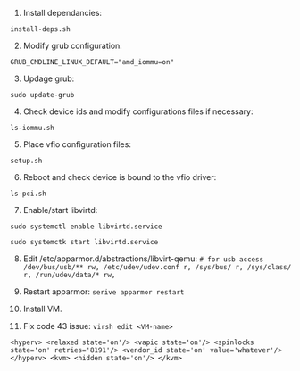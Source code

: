 1. Install dependancies: 

`install-deps.sh`

2. Modify grub configuration:

`GRUB_CMDLINE_LINUX_DEFAULT="amd_iommu=on"`

3. Updage grub:

`sudo update-grub`

4. Check device ids and modify configurations files if necessary:

`ls-iommu.sh`

5. Place vfio configuration files:

`setup.sh`

6. Reboot and check device is bound to the vfio driver:

`ls-pci.sh`

7. Enable/start libvirtd:

`sudo systemctl enable libvirtd.service`  

`sudo systemctk start libvirtd.service`  

8. Edit /etc/apparmor.d/abstractions/libvirt-qemu:
`# for usb access
 /dev/bus/usb/** rw,
 /etc/udev/udev.conf r,
 /sys/bus/ r,
 /sys/class/ r,
 /run/udev/data/* rw,`

9. Restart apparmor: 
`serive apparmor restart`

10. Install VM.

11. Fix code 43 issue: 
`virsh edit <VM-name>`

`<hyperv>
   <relaxed state='on'/>
   <vapic state='on'/>
   <spinlocks state='on' retries='8191'/>
   <vendor_id state='on' value='whatever'/>
 </hyperv>
 <kvm>
   <hidden state='on'/>
 </kvm>` 
